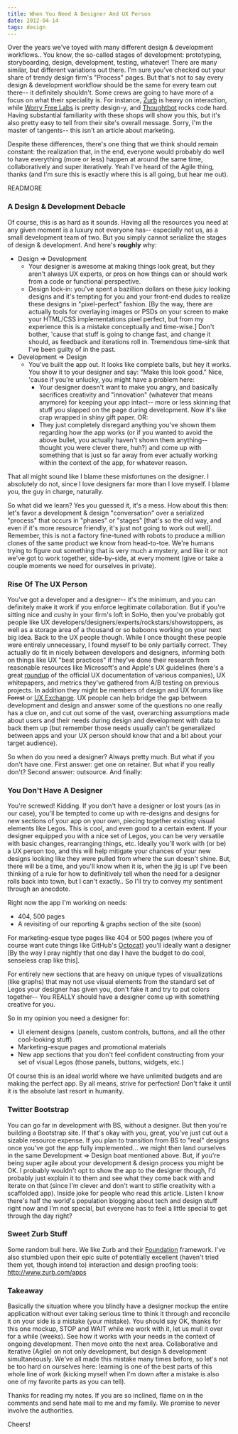 ```yaml
---
title: When You Need A Designer And UX Person
date: 2012-04-14
tags: design
---
```


Over the years we've toyed with many different design & development workflows.. You know, the so-called stages of development: prototyping, storyboarding, design, development, testing, whatever! There are many similar, but different variations out there. I'm sure you've checked out your share of trendy design firm's "Process" pages. But that's not to say every design & development workflow should be the same for every team out there-- it definitely shouldn't. Some crews are going to have more of a focus on what their speciality is. For instance, [Zurb](http://www.zurb.com/) is heavy on interaction, while [Worry Free Labs](http://www.worryfreelabs.com/) is pretty design-y, and [Thoughtbot](http://thoughtbot.com/) rocks code hard. Having substantial familiarity with these shops will show you this, but it's also pretty easy to tell from their site's overall message. Sorry, I'm the master of tangents-- this isn't an article about marketing.

Despite these differences, there's one thing that we think should remain constant: the realization that, in the end, everyone would probably do well to have everything (more or less) happen at around the same time, collaboratively and super iteratively. Yeah I've heard of the Agile thing, thanks (and I'm sure this is exactly where this is all going, but hear me out).

READMORE

### A Design & Development Debacle

Of course, this is as hard as it sounds. Having all the resources you need at any given moment is a luxury not everyone has-- especially not us, as a small development team of two. But you simply cannot serialize the stages of design & development. And here's **roughly** why:

- Design => Development
  - Your designer is awesome at making things look great, but they aren't always UX experts, or pros on how things can or should work from a code or functional perspective.
  - Design lock-in: you've spent a bazillion dollars on these juicy looking designs and it's tempting for you and your front-end dudes to realize these designs in "pixel-perfect" fashion. \[By the way, there are actually tools for overlaying images or PSDs on your screen to make your HTML/CSS implementations pixel perfect, but from my experience this is a mistake conceptually and time-wise.\] Don't bother, 'cause that stuff is going to change fast, and change it should, as feedback and iterations roll in. Tremendous time-sink that I've been guilty of in the past.
- Development => Design
  - You've built the app out. It looks like complete balls, but hey it works. You show it to your designer and say: "Make this look good." Nice, 'cause if you're unlucky, you might have a problem here:
    - Your designer doesn't want to make you angry, and basically sacrifices creativity and "innovation" (whatever that means anymore) for keeping your app intact-- more or less skinning that stuff you slapped on the page during development. Now it's like crap wrapped in shiny gift paper. OR:
    - They just completely disregard anything you've shown them regarding how the app works (or if you wanted to avoid the above bullet, you actually haven't shown them anything-- thought you were clever there, huh?) and come up with something that is just so far away from ever actually working within the context of the app, for whatever reason.

That all might sound like I blame these misfortunes on the designer. I absolutely do not, since I love designers far more than I love myself. I blame you, the guy in charge, naturally.

So what did we learn? Yes you guessed it, it's a mess. How about this then: let's favor a development & design "conversation" over a serialized "process" that occurs in "phases" or "stages" \[that's so the old way, and even if it's more resource friendly, it's just not going to work out well\]. Remember, this is not a factory fine-tuned with robots to produce a million clones of the same product we know from head-to-toe. We're humans trying to figure out something that is very much a mystery, and like it or not we've got to work together, side-by-side, at every moment (give or take a couple moments we need for ourselves in private).

### Rise Of The UX Person

You've got a developer and a designer-- it's the minimum, and you can definitely make it work if you enforce legitimate collaboration. But if you're sitting nice and cushy in your firm's loft in SoHo, then you've probably got people like UX developers/designers/experts/rockstars/showstoppers, as well as a storage area of a thousand or so baboons working on your next big idea. Back to the UX people though. While I once thought these people were entirely unnecessary, I found myself to be only partially correct. They actually do fit in nicely between developers and designers, informing both on things like UX "best practices" if they've done their research from reasonable resources like Microsoft's and Apple's UX guidelines (here's a great [roundup](http://usabilitygeek.com/official-usability-user-experience-user-interface-guidelines-from-companies/) of the official UX documentation of various companies), UX whitepapers, and metrics they've gathered from A/B testing on previous projects. In addition they might be members of design and UX forums like ~~Forrst~~ or [UX Exchange](http://ux.stackexchange.com/?tab=month). UX people can help bridge the gap between development and design and answer some of the questions no one really has a clue on, and cut out some of the vast, overarching assumptions made about users and their needs during design and development with data to back them up (but remember those needs usually can't be generalized between apps and your UX person should know that and a bit about your target audience).

So when do you need a designer? Always pretty much. But what if you don't have one. First answer: get one on retainer. But what if you really don't? Second answer: outsource. And finally:

### You Don't Have A Designer

You're screwed! Kidding. If you don't have a designer or lost yours (as in our case), you'll be tempted to come up with re-designs and designs for new sections of your app on your own, piecing together existing visual elements like Legos. This is cool, and even good to a certain extent. If your designer equipped you with a nice set of Legos, you can be very versatile with basic changes, rearranging things, etc. Ideally you'll work with (or be) a UX person too, and this will help mitigate your chances of your new designs looking like they were pulled from where the sun doesn't shine. But, there will be a time, and you'll know when it is, when the jig is up! I've been thinking of a rule for how to definitively tell when the need for a designer rolls back into town, but I can't exactly.. So I'll try to convey my sentiment through an anecdote.

Right now the app I'm working on needs:

- 404, 500 pages
- A revisiting of our reporting & graphs section of the site (soon)

For marketing-esque type pages like 404 or 500 pages (where you of course want cute things like GitHub's [Octocat](http://octodex.github.com/)) you'll ideally want a designer \[By the way I pray nightly that one day I have the budget to do cool, senseless crap like this\].

For entirely new sections that are heavy on unique types of visualizations (like graphs) that may not use visual elements from the standard set of Legos your designer has given you, don't fake it and try to put colors together-- You REALLY should have a designer come up with something creative for you.

So in my opinion you need a designer for:

- UI element designs (panels, custom controls, buttons, and all the other cool-looking stuff)
- Marketing-esque pages and promotional materials
- New app sections that you don't feel confident constructing from your set of visual Legos (those panels, buttons, widgets, etc.)

Of course this is an ideal world where we have unlimited budgets and are making the perfect app. By all means, strive for perfection! Don't fake it until it is the absolute last resort in humanity.

### Twitter Bootstrap

You can go far in development with BS, without a designer. But then you're building a Bootstrap site. If that's okay with you, great, you've just cut out a sizable resource expense. If you plan to transition from BS to "real" designs once you've got the app fully implemented... we might then land ourselves in the same Development => Design boat mentioned above. But, if you're being super agile about your development & design process you might be OK. I probably wouldn't opt to show the app to the designer though, I'd probably just explain it to them and see what they come back with and iterate on that (since I'm clever and don't want to stifle creativity with a scaffolded app). Inside joke for people who read this article. Listen I know there's half the world's population blogging about tech and design stuff right now and I'm not special, but everyone has to feel a little special to get through the day right?

### Sweet Zurb Stuff

Some random bull here. We like Zurb and their [Foundation](http://foundation.zurb.com/) framework. I've also stumbled upon their epic suite of potentially excellent (haven't tried them yet, though intend to) interaction and design proofing tools: <http://www.zurb.com/apps>

### Takeaway

Basically the situation where you blindly have a designer mockup the entire application without ever taking serious time to think it through and reconcile it on your side is a mistake (your mistake). You should say OK, thanks for this one mockup, STOP and WAIT while we work with it, let us mull it over for a while (weeks). See how it works with your needs in the context of ongoing development. Then move onto the next area. Collaborative and iterative (Agile) on not only development, but design & development simultaneously. We've all made this mistake many times before, so let's not be too hard on ourselves here: learning is one of the best parts of this whole line of work (kicking myself when I'm down after a mistake is also one of my favorite parts as you can tell).

Thanks for reading my notes. If you are so inclined, flame on in the comments and send hate mail to me and my family. We promise to never involve the authorities.

Cheers!
